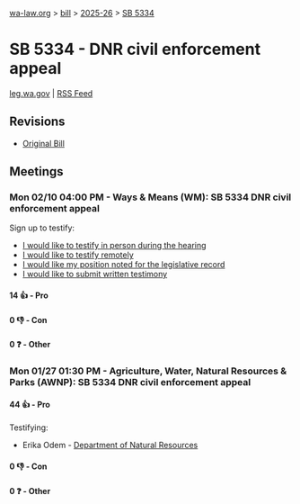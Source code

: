 [wa-law.org](/) > [bill](/bill/) > [2025-26](/bill/2025-26/) > [SB 5334](/bill/2025-26/sb/5334/)

# SB 5334 - DNR civil enforcement appeal
[leg.wa.gov](https://app.leg.wa.gov/billsummary?BillNumber=5334&Year=2025&Initiative=false) | [RSS Feed](./rss.xml)

## Revisions
* [Original Bill](1/)

## Meetings
### Mon 02/10 04:00 PM - Ways & Means (WM): SB 5334 DNR civil enforcement appeal
Sign up to testify:
* [I would like to testify in person during the hearing](https://app.leg.wa.gov/csi/Testifier/Add?chamber=House&mId=32732&aId=163650&caId=25741&tId=1)
* [I would like to testify remotely](https://app.leg.wa.gov/csi/Testifier/Add?chamber=House&mId=32732&aId=163650&caId=25741&tId=2)
* [I would like my position noted for the legislative record](https://app.leg.wa.gov/csi/Testifier/Add?chamber=House&mId=32732&aId=163650&caId=25741&tId=3)
* [I would like to submit written testimony](https://app.leg.wa.gov/csi/Testifier/Add?chamber=House&mId=32732&aId=163650&caId=25741&tId=4)

#### 14 👍 - Pro

#### 0 👎 - Con

#### 0 ❓ - Other

### Mon 01/27 01:30 PM - Agriculture, Water, Natural Resources & Parks (AWNP): SB 5334 DNR civil enforcement appeal
#### 44 👍 - Pro
Testifying:
* Erika Odem - [Department of Natural Resources](/org/department_of_natural_resources/)

#### 0 👎 - Con

#### 0 ❓ - Other
